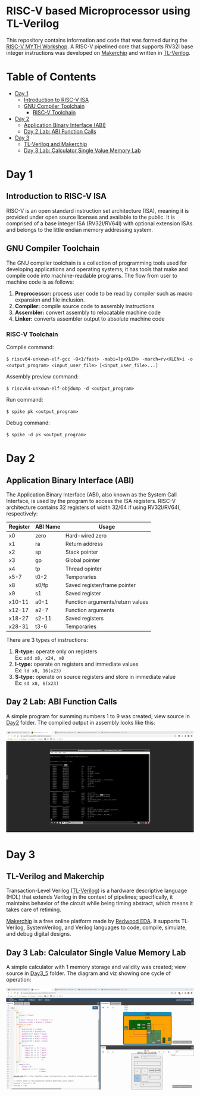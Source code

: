 # RISC-V based Microprocessor using TL-Verilog

This repository contains information and code that was formed during the [RISC-V MYTH Workshop](https://github.com/stevehoover/RISC-V_MYTH_Workshop). A RISC-V pipelined core that supports RV32I base integer instructions was developed on [Makerchip](https://www.makerchip.com/) and written in [TL-Verilog](http://tl-x.org/).

# Table of Contents
- [Day 1](#day-1)
    - [Introduction to RISC-V ISA](#introduction-to-risc-v-isa)
    - [GNU Compiler Toolchain](#gnu-compiler-toolchain)
        - [RISC-V Toolchain](#risc-v-toolchain)
- [Day 2](#day-2)
    - [Application Binary Interface (ABI)](#application-binary-interface-abi)
    - [Day 2 Lab: ABI Function Calls](#day-2-lab-abi-function-calls)
- [Day 3](#day-3)
    - [TL-Verilog and Makerchip](#tl-verilog-and-makerchip)
    - [Day 3 Lab: Calculator Single Value Memory Lab](#day-3-lab-calculator-single-value-memory-lab)

# Day 1
## Introduction to RISC-V ISA

RISC-V is an open standard instruction set architecture (ISA), meaning it is provided under open source licenses and available to the public. It is comprised of a base integer ISA (RV32I/RV64I) with optional extension ISAs and belongs to the little endian memory addressing system.

## GNU Compiler Toolchain

The GNU compiler toolchain is a collection of programming tools used for developing applications and operating systems; it has tools that make and compile code into machine-readable programs. The flow from user to machine code is as follows:
1. **Preprocessor:** process user code to be read by compiler such as macro expansion and file inclusion.
2. **Compiler:** compile source code to assembly instructions
3. **Assembler:** convert assembly to relocatable machine code
4. **Linker:** converts assembler output to absolute machine code

### RISC-V Toolchain

Compile command:

`$ riscv64-unkown-elf-gcc -O<1/fast> -mabi=lp<XLEN> -march=rv<XLEN>i -o <output_program> <input_user_file> [<input_user_file>...]`

Assembly preview command:

`$ riscv64-unkown-elf-objdump -d <output_program>`

Run command:

`$ spike pk <output_program>`

Debug command:

`$ spike -d pk <output_program>`

# Day 2
## Application Binary Interface (ABI)

The Application Binary Interface (ABI), also known as the System Call Interface, is used by the program to access the ISA registers. RISC-V architecture contains 32 registers of width 32/64 if using RV32I/RV64I, respectively:

| Register | ABI Name | Usage |
| -------- | -------- | ----- |
| x0 | zero | Hard-wired zero |
| x1 | ra | Return address |
| x2 | sp | Stack pointer |
| x3 | gp | Global pointer |
| x4 | tp | Thread opinter |
| x5-7 | t0-2 | Temporaries |
| x8 | s0/fp | Saved register/frame pointer |
| x9 | s1 | Saved register |
| x10-11 | a0-1 | Function arguments/return values |
| x12-17 | a2-7 | Function arguments |
| x18-27 | s2-11 | Saved registers |
| x28-31 | t3-6 | Temporaries |

There are 3 types of instructions:
1. **R-type:** operate only on registers<br>
    Ex: `add x8, x24, x8`
2. **I-type:** operate on registers and immediate values<br>
    Ex: `ld x8, 16(x23)`
3. **S-type:** operate on source registers and store in immediate value<br>
    Ex: `sd x8, 8(x23)`

## Day 2 Lab: ABI Function Calls

A simple program for summing numbers 1 to 9 was created; view source in [Day2](Day2) folder. The compiled output in assembly looks like this:

![day2_lab_assembly](Day2/day2_lab_assembly.png)

# Day 3
## TL-Verilog and Makerchip

Transaction-Level Verilog ([TL-Verilog](https://www.redwoodeda.com/tl-verilog)) is a hardware descriptive language (HDL) that extends Verilog in the context of pipelines; specifically, it maintains behavior of the circuit while being timing abstract, which means it takes care of retiming.

[Makerchip](https://www.makerchip.com/) is a free online platform made by [Redwood EDA](https://www.redwoodeda.com/). It supports TL-Verilog, SystemVerilog, and Verilog languages to code, compile, simulate, and debug digital designs.

## Day 3 Lab: Calculator Single Value Memory Lab

A simple calculator with 1 memory storage and validity was created; view source in [Day3_5](Day3_5) folder. The diagram and viz showing one cycle of operation:

![day3_lab_calculator](Day3_5/day3_lab_calculator.png)
